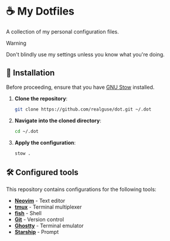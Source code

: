# ☕ My Dotfiles

A collection of my personal configuration files.

> [!WARNING]
> Don't blindly use my settings unless you know what you're doing.

## 🚀 Installation

Before proceeding, ensure that you have [GNU Stow](https://www.gnu.org/software/stow/) installed.

1. **Clone the repository**:

   ```sh
   git clone https://github.com/realguse/dot.git ~/.dot
   ```

2. **Navigate into the cloned directory**:

   ```sh
   cd ~/.dot
   ```

3. **Apply the configuration**:

   ```sh
   stow .
   ```

## 🛠️ Configured tools

This repository contains configurations for the following tools:

- **[Neovim](nvim)** - Text editor
- **[tmux](tmux/tmux.conf)** - Terminal multiplexer
- **[fish](fish)** - Shell
- **[Git](.gitconfig)** - Version control
- **[Ghostty](ghostty/config)** - Terminal emulator
- **[Starship](starship/starship.toml)** - Prompt
